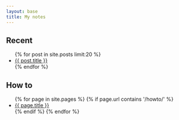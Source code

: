 ```yaml
---
layout: base
title: My notes
---
```


<aside class="recent">
<h1>Recent</h1>
<ul>
{% for post in site.posts limit:20 %}
    <li><a href="{{ post.url }}">{{ post.title }}</a></li>
{% endfor %}
</ul>
</aside>
<aside class="howto">
<h1>How to</h1>
<ul>
{% for page in site.pages %}
    {% if page.url contains '/howto/' %}
        <li><a href="{{ page.url }}">{{ page.title }}</a></li>
    {% endif %}
{% endfor %}
</ul>
</aside>
<gcse:search></gcse:search>
